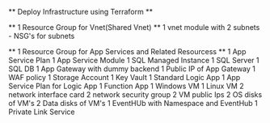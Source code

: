 ** Deploy Infrastructure using Terraform **

** 1 Resource Group for Vnet(Shared Vnet) **
1 vnet module with 2 subnets - NSG's for subnets

** 1 Resource Group for App Services and Related Resourcess **
1 App Service Plan
1 App Service Module
1 SQL Managed Instance
1 SQL Server
1 SQL DB
1 App Gateway with dummy backend
1 Public IP of App Gateway
1 WAF policy
1 Storage Account
1 Key Vault
1 Standard Logic App
1 App Service Plan for Logic App
1 Function App
1 Windows VM
1 Linux VM
2 network interface card
2 network security group
2 VM public Ips
2 OS disks of VM's
2 Data disks of VM's
1 EventHUb with Namespace and EventHub
1 Private Link Service
